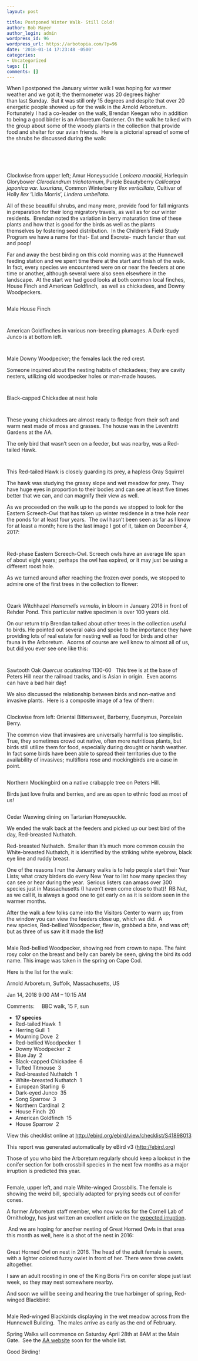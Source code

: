 ```yaml
---
layout: post

title: Postponed Winter Walk- Still Cold!
author: Bob Mayer
author_login: admin
wordpress_id: 96
wordpress_url: https://arbotopia.com/?p=96
date: '2018-01-14 17:23:48 -0500'
categories:
- Uncategorized
tags: []
comments: []
---
```





<p>When I postponed the January winter walk I was hoping for warmer weather and we got it; the thermometer&nbsp;was 20 degrees higher than&nbsp;last&nbsp;Sunday.&nbsp; But it was still only 15 degrees&nbsp;and&nbsp;despite that over 20 energetic people showed up for&nbsp;the walk in the Arnold Arboretum.&nbsp; Fortunately I had a co-leader on the walk, Brendan Keegan who in addition to being a good birder is an Arboretum Gardener. On the walk he talked with the group about some of the woody plants in the collection that provide food and shelter for our avian friends.&nbsp; Here is a&nbsp;pictorial spread&nbsp;of some of the shrubs he discussed during the walk:</p>


<p><!-- wp:image {"id":193} --></p>
 <img src="/images/2018/11/Fall-Berries-PS-2.jpg" alt="" class="wp-image-193"/>


<p><!-- wp:image {"id":192} --></p>
 <img src="/images/2018/11/Fall-Berries-PS-1.jpg" alt="" class="wp-image-192"/>


<p><!-- wp:image --></p>
 <img src="blob:https://arbotopia.com/085ff270-5495-499f-9b2a-d9253f139715" alt=""/>


<p><!-- wp:image --></p>
 <img src="blob:https://arbotopia.com/77f60ef2-e09a-4a1d-91be-f10aefb37975" alt=""/>


<p><!-- wp:image {"id":191} --></p>
 <img src="/images/2018/11/Fall-Berries-PS.jpg" alt="" class="wp-image-191"/>


<p>Clockwise from upper left; Amur Honeysuckle&nbsp;<em>Lonicera maackii</em>, Harlequin Glorybower&nbsp;<em>Clerodendrum trichotomum</em>, Purple Beautyberry&nbsp;<em>Callicarpa japonica var. luxurians</em>, Common Winterberry&nbsp;<em>Ilex verticillata</em>, Cultivar of Holly&nbsp;<em>Ilex</em>&nbsp;&lsquo;Lidia Morris&rsquo;,&nbsp;<em>Lindera umbellata</em>.</p>


<p>All of these beautiful shrubs, and many more, provide food for fall migrants in preparation for their long migratory travels, as well as for our winter residents.&nbsp; Brendan noted the variation in berry maturation&nbsp;time&nbsp;of these plants and how that&nbsp;is good for the&nbsp;birds as well as the plants themselves&nbsp;by&nbsp;fostering seed distribution.&nbsp; In the Children&rsquo;s Field Study Program we have a name for that- Eat and Excrete- much fancier than&nbsp;eat and poop!</p>


<p>Far and away the&nbsp;best birding on this cold morning was at the Hunnewell feeding station and we spent time there at the start and finish of the walk.&nbsp; In fact,&nbsp;every species we encountered were on or near the feeders at one time or another, although&nbsp;several were also seen elsewhere&nbsp;in the landscape.&nbsp; At the start we had good looks at both common local finches, House Finch and American Goldfinch,&nbsp; as well as chickadees, and Downy Woodpeckers.</p>


<p><!-- wp:image {"id":172} --></p>
 <img src="/images/2018/11/P1150645.jpg" alt="" class="wp-image-172"/>


<p>Male House Finch</p>


<p><!-- wp:image {"id":1585} --></p>
 <img src="/images/2018/01/IMG_5544.jpg" alt="" class="wp-image-1585"/>


<p><!-- wp:image {"id":174} --></p>
 <img src="/images/2018/11/IMG_5544.jpg" alt="" class="wp-image-174"/>


<p>American Goldfinches in various non-breeding plumages. A Dark-eyed Junco is at bottom left.</p>


<p><!-- wp:image {"id":1586} --></p>
 <img src="/images/2018/01/P1010496.jpg" alt="" class="wp-image-1586"/>


<p><!-- wp:image {"id":173} --></p>
 <img src="/images/2018/11/P1010496.jpg" alt="" class="wp-image-173"/>


<p>Male Downy Woodpecker; the females lack the red crest.</p>


<p>Someone inquired about the nesting habits of chickadees; they are cavity nesters, utilizing old woodpecker holes or man-made houses.</p>


<p><!-- wp:image {"id":1587} --></p>
 <img src="/images/2018/01/P1080191.jpg" alt="" class="wp-image-1587"/>


<p><!-- wp:image {"id":175} --></p>
 <img src="/images/2018/11/P1080191.jpg" alt="" class="wp-image-175"/>


<p>Black-capped Chickadee at nest hole</p>


<p><!-- wp:image {"id":1588,"align":"center"} --></p>
<div class="wp-block-image">
<figure class="aligncenter"><img src="/images/2018/01/P1090443.jpg" alt="" class="wp-image-1588"/>
</div>


<p><!-- wp:image {"id":176} --></p>
 <img src="/images/2018/11/P1090443.jpg" alt="" class="wp-image-176"/>


<p>These young chickadees are almost ready to fledge from their soft and warm nest made of moss and grasses. The house was in the Leventritt Gardens at the AA.</p>


<p>The only bird that wasn&rsquo;t seen on a feeder, but was nearby, was&nbsp;a Red-tailed Hawk.</p>


<p><!-- wp:image {"id":1589} --></p>
 <img src="/images/2018/01/R-T-Hawk-3.jpg" alt="" class="wp-image-1589"/>


<p><!-- wp:image {"id":177} --></p>
 <img src="/images/2018/11/R-T-Hawk-1.jpg" alt="" class="wp-image-177"/>


<p>This Red-tailed Hawk is closely guarding its prey, a hapless Gray Squirrel</p>


<p>The hawk was studying the grassy slope and wet meadow for prey. They have huge eyes in proportion to their bodies and can see at least five times better that we can, and can magnify their&nbsp;view as well.</p>


<p>As we proceeded on the walk up to the ponds we stopped to look for the Eastern Screech-Owl&nbsp;that has taken up winter residence in a tree hole near the ponds for at least four years.&nbsp; The owl hasn&rsquo;t been seen as far as I know for at least a month; here is the last image I got of it, taken on December 4, 2017:</p>


<p><!-- wp:image {"id":178} --></p>
 <img src="/images/2018/11/P1010217.jpg" alt="" class="wp-image-178"/>


<p><!-- wp:image {"id":1590} --></p>
 <img src="/images/2018/01/P1010047.jpg" alt="" class="wp-image-1590"/>


<p>Red-phase Eastern Screech-Owl. Screech owls have an average life span of&nbsp;about eight years; perhaps the owl has expired, or it may just be using a different roost hole.</p>


<p>As we turned around after&nbsp;reaching the frozen over ponds,&nbsp;we stopped to admire one of the first trees in the collection to flower:</p>


<p><!-- wp:image {"id":179} --></p>
 <img src="/images/2018/11/P1010509.jpg" alt="" class="wp-image-179"/>


<p><!-- wp:image {"id":1591} --></p>
 <img src="/images/2018/01/P1010509.jpg" alt="" class="wp-image-1591"/>


<p>Ozark Witchhazel&nbsp;<em>Hamamelis vernalis</em>, in bloom in January 2018 in front of Rehder Pond. This particular native specimen is over 100 years old.</p>


<p>On our return trip Brendan talked about other trees in the collection useful to birds. He pointed out several oaks and spoke to the importance they have providing lots of&nbsp;real estate for nesting well as food for birds and other fauna in the Arboretum.&nbsp; Acorns of course are well know to almost all of us, but did you ever see one like this:</p>


<p><!-- wp:image {"id":1592} --></p>
 <img src="/images/2018/01/IMG_0789.jpg" alt="" class="wp-image-1592"/>


<p><!-- wp:image {"id":180} --></p>
 <img src="/images/2018/11/IMG_0789.jpg" alt="" class="wp-image-180"/>


<p>Sawtooth Oak&nbsp;<em>Quercus acutissima</em>&nbsp;1130-60&nbsp; &nbsp;This tree is at the base of Peters Hill near the railroad tracks, and is Asian in origin.&nbsp; Even acorns can&nbsp;have a bad hair day!</p>


<p>We also discussed the relationship between birds and non-native&nbsp;and invasive plants.&nbsp; Here is a&nbsp;composite image of a few of them:</p>


<p><!-- wp:image {"id":214} --></p>
 <img src="/images/2018/11/invasives-1.jpg" alt="" class="wp-image-214"/>


<p>Clockwise from left: Oriental Bittersweet, Barberry, Euonymus, Porcelain Berry.</p>


<p>The common view that invasives are universally harmful is too simplistic. True, they sometimes crowd out native,&nbsp;often more nutritious plants, but birds still utilize them for food, especially during drought or harsh weather.&nbsp; In fact some birds have been able to spread their territories due to the availability of invasives; multiflora rose and mockingbirds are a case in point.</p>


<p><!-- wp:image {"id":182} --></p>
 <img src="/images/2018/11/P1150229.jpg" alt="" class="wp-image-182"/>


<p>Northern Mockingbird on a native crabapple tree on Peters Hill.</p>


<p>Birds just love fruits and berries,&nbsp;and are as open to ethnic food as most of us!</p>


<p><!-- wp:image {"id":187} --></p>
 <img src="/images/2018/11/P1170776.jpg" alt="" class="wp-image-187"/>


<p>Cedar Waxwing dining on Tartarian Honeysuckle.</p>


<p>We ended the walk back at the feeders and picked up our best bird of the day, Red-breasted Nuthatch.</p>


<p>Red-breasted Nuthatch.&nbsp; Smaller than it&rsquo;s much more common cousin the White-breasted Nuthatch, it is identified by the striking white eyebrow, black eye line and ruddy breast.</p>


<p>One of the reasons I run the January walks is to help people&nbsp;start their Year Lists; what crazy birders do every New Year to&nbsp;list how many species they can&nbsp;see or hear&nbsp;during the year.&nbsp; Serious listers can amass over 300 species just in Massachusetts (I haven&rsquo;t even come close to that)!&nbsp; RB Nut, as we call it, is always a good one to get early on as it is seldom seen in the warmer months.</p>


<p>After the walk a few&nbsp;folks came into the Visitors Center to warm up; from the window&nbsp;you can view the feeders close up, which we did.&nbsp; A new&nbsp;species, Red-bellied Woodpecker, flew in, grabbed a bite, and was off; but as three of us saw it it made the list!</p>


<p><!-- wp:image {"id":183} --></p>
 <img src="/images/2018/11/P1270442.jpg" alt="" class="wp-image-183"/>


<p>Male Red-bellied Woodpecker, showing red from crown to nape. The faint rosy color on the breast and belly can barely be seen, giving the bird its odd name. This image was taken in the spring on Cape Cod.</p>


<p>Here is the list for the walk:</p>


<p>Arnold Arboretum, Suffolk, Massachusetts, US</p>


<p>Jan 14, 2018 9:00 AM &ndash; 10:15 AM</p>


<p>Comments: &nbsp;&nbsp;&nbsp;&nbsp;BBC walk, 15 F, sun</p>


<p><!-- wp:list --></p>
<ul>
<li><strong>17 species</strong></li>
<li>Red-tailed Hawk &nbsp;1</li>
<li>Herring Gull &nbsp;1</li>
<li>Mourning Dove &nbsp;2</li>
<li>Red-bellied Woodpecker &nbsp;1</li>
<li>Downy Woodpecker &nbsp;2</li>
<li>Blue Jay &nbsp;2</li>
<li>Black-capped Chickadee &nbsp;6</li>
<li>Tufted Titmouse &nbsp;3</li>
<li>Red-breasted Nuthatch &nbsp;1</li>
<li>White-breasted Nuthatch &nbsp;1</li>
<li>European Starling &nbsp;6</li>
<li>Dark-eyed Junco &nbsp;35</li>
<li>Song Sparrow &nbsp;3</li>
<li>Northern Cardinal &nbsp;2</li>
<li>House Finch &nbsp;20</li>
<li>American Goldfinch &nbsp;15</li>
<li>House Sparrow &nbsp;2</li>
</ul>
<p><!-- /wp:list --></p>


<p>View this checklist online at&nbsp;<a href="http://ebird.org/ebird/view/checklist/S41898013">http://ebird.org/ebird/view/checklist/S41898013</a></p>


<p>This report was generated automatically by eBird v3 (<a href="http://ebird.org/">http://ebird.org</a>)</p>


<p>Those of you who bird the Arboretum regularly should keep a lookout in the conifer section for both crossbill species in the next few months as a major irruption is predicted this year.</p>


<p><!-- wp:image {"id":186} --></p>
 <img src="/images/2018/11/P1030055.jpg" alt="" class="wp-image-186"/>


<p>Female, upper left, and male White-winged Crossbills. The female is showing the weird bill, specially adapted for prying seeds out of conifer cones.</p>


<p>A former Arboretum staff member, who now works for the Cornell Lab of Ornithology, has just written an excellent article on the&nbsp;<a href="https://web.archive.org/web/20180401052920/https://goo.gl/LQXiaQ">expected irruption</a>.</p>


<p>&nbsp;And we are hoping for another nesting of Great Horned Owls in that area this month as well, here is a shot of the nest in 2016:</p>


<p><!-- wp:image {"id":185} --></p>
 <img src="/images/2018/11/P1120355.jpg" alt="" class="wp-image-185"/>


<p>Great Horned Owl on nest in 2016. The head of the adult female is seem, with a lighter colored fuzzy owlet in front of her. There were three owlets altogether.</p>


<p>I saw an adult roosting in one of the King Boris Firs on conifer slope just last week, so they may nest somewhere nearby.</p>


<p>And soon we will be seeing and hearing the true harbinger of spring, Red-winged Blackbird:</p>


<p><!-- wp:image {"id":184} --></p>
 <img src="/images/2018/11/P1130421.jpg" alt="" class="wp-image-184"/>


<p>Male Red-winged Blackbirds displaying in the wet meadow across from the Hunnewell Building.&nbsp; The males arrive as early as the end of February.</p>


<p>Spring Walks will commence on Saturday April 28th at 8AM at the Main Gate.&nbsp;&nbsp;See the&nbsp;<a href="https://web.archive.org/web/20180401052920/https://www.arboretum.harvard.edu/">AA website</a>&nbsp;soon for the whole list.</p>


<p>Good Birding!<br></p>
